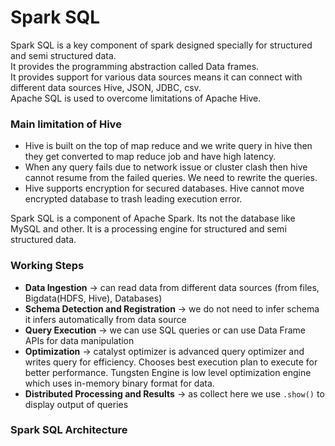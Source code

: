 # Spark SQL

Spark SQL is a key component of spark designed specially for structured and semi structured data.  
It provides the programming abstraction called Data frames.  
It provides support for various data sources means it can connect with different data sources Hive, JSON, JDBC, csv.  
Apache SQL is used to overcome limitations of Apache Hive.

### Main limitation of Hive
- Hive is built on the top of map reduce and we write query in hive then they get converted to map reduce job and have high latency.  
- When any query fails due to network issue or cluster clash then hive cannot resume from the failed queries. We need to rewrite the queries.  
- Hive supports encryption for secured databases. Hive cannot move encrypted database to trash leading execution error.

Spark SQL is a component of Apache Spark. Its not the database like MySQL and other. It is a processing engine for structured and semi structured data.

### Working Steps
- **Data Ingestion** -> can read data from different data sources (from files, Bigdata(HDFS, Hive), Databases)  
- **Schema Detection and Registration** -> we do not need to infer schema it infers automatically from data source  
- **Query Execution** -> we can use SQL queries or can use Data Frame APIs for data manipulation  
- **Optimization** -> catalyst optimizer is advanced query optimizer and writes query for efficiency. Chooses best execution plan to execute for better performance. Tungsten Engine is low level optimization engine which uses in-memory binary format for data.  
- **Distributed Processing and Results** -> as collect here we use `.show()` to display output of queries  

### Spark SQL Architecture
